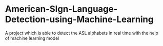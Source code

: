 # American-SIgn-Language-Detection-using-Machine-Learning
A project which is able to detect the ASL alphabets in real time with the help of machine learning model
